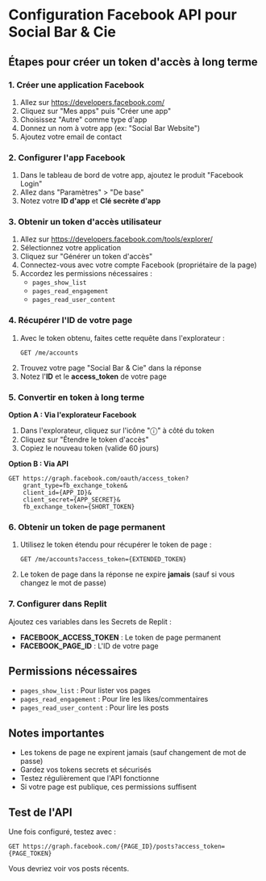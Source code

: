 # Configuration Facebook API pour Social Bar & Cie

## Étapes pour créer un token d'accès à long terme

### 1. Créer une application Facebook

1. Allez sur https://developers.facebook.com/
2. Cliquez sur "Mes apps" puis "Créer une app"
3. Choisissez "Autre" comme type d'app
4. Donnez un nom à votre app (ex: "Social Bar Website")
5. Ajoutez votre email de contact

### 2. Configurer l'app Facebook

1. Dans le tableau de bord de votre app, ajoutez le produit "Facebook Login"
2. Allez dans "Paramètres" > "De base"
3. Notez votre **ID d'app** et **Clé secrète d'app**

### 3. Obtenir un token d'accès utilisateur

1. Allez sur https://developers.facebook.com/tools/explorer/
2. Sélectionnez votre application
3. Cliquez sur "Générer un token d'accès" 
4. Connectez-vous avec votre compte Facebook (propriétaire de la page)
5. Accordez les permissions nécessaires :
   - `pages_show_list`
   - `pages_read_engagement` 
   - `pages_read_user_content`

### 4. Récupérer l'ID de votre page

1. Avec le token obtenu, faites cette requête dans l'explorateur :
   ```
   GET /me/accounts
   ```
2. Trouvez votre page "Social Bar & Cie" dans la réponse
3. Notez l'**ID** et le **access_token** de votre page

### 5. Convertir en token à long terme

**Option A : Via l'explorateur Facebook**
1. Dans l'explorateur, cliquez sur l'icône "ⓘ" à côté du token
2. Cliquez sur "Étendre le token d'accès"
3. Copiez le nouveau token (valide 60 jours)

**Option B : Via API**
```
GET https://graph.facebook.com/oauth/access_token?
    grant_type=fb_exchange_token&
    client_id={APP_ID}&
    client_secret={APP_SECRET}&
    fb_exchange_token={SHORT_TOKEN}
```

### 6. Obtenir un token de page permanent

1. Utilisez le token étendu pour récupérer le token de page :
   ```
   GET /me/accounts?access_token={EXTENDED_TOKEN}
   ```
2. Le token de page dans la réponse ne expire **jamais** (sauf si vous changez le mot de passe)

### 7. Configurer dans Replit

Ajoutez ces variables dans les Secrets de Replit :
- **FACEBOOK_ACCESS_TOKEN** : Le token de page permanent
- **FACEBOOK_PAGE_ID** : L'ID de votre page

## Permissions nécessaires

- `pages_show_list` : Pour lister vos pages
- `pages_read_engagement` : Pour lire les likes/commentaires  
- `pages_read_user_content` : Pour lire les posts

## Notes importantes

- Les tokens de page ne expirent jamais (sauf changement de mot de passe)
- Gardez vos tokens secrets et sécurisés
- Testez régulièrement que l'API fonctionne
- Si votre page est publique, ces permissions suffisent

## Test de l'API

Une fois configuré, testez avec :
```
GET https://graph.facebook.com/{PAGE_ID}/posts?access_token={PAGE_TOKEN}
```

Vous devriez voir vos posts récents.
